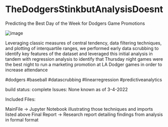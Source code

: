 # TheDodgersStinkbutAnalysisDoesnt
Predicting the Best Day of the Week for Dodgers Game Promotions

![image](https://user-images.githubusercontent.com/24919040/156867975-93befa7f-8df7-43af-a1f3-bfc8f734f7a7.png)

Leveraging classic measures of central tendency, data filtering techniques, and plotting of interquartile ranges, we performed early data scrubbing to identify key features of the dataset and leveraged this initial analysis in tandem with regression analysis to identify that Thursday night games were the best night to run a marketing promotion at LA Dodger games in order to increase attendance

#dodgers #baseball #datascrubbing #linearregression #predictiveanalytics

build status: complete Issues: None known as of 3-4-2022

Included Files:

MainFile -> Jupyter Notebook illustrating those techniques and imports listed above
Final Report -> Research report detailing findings from analysis in formal format
